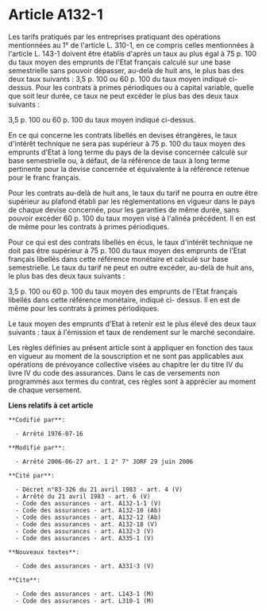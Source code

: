 # Article A132-1

Les tarifs pratiqués par les entreprises pratiquant des opérations mentionnées au 1° de l'article L. 310-1, en ce compris
celles mentionnées à l'article L. 143-1 doivent être établis d'après un taux au plus égal à 75 p. 100 du taux moyen des
emprunts de l'Etat français calculé sur une base semestrielle sans pouvoir dépasser, au-delà de huit ans, le plus bas des
deux taux suivants : 3,5 p. 100 ou 60 p. 100 du taux moyen indiqué ci-dessus. Pour les contrats à primes périodiques ou à
capital variable, quelle que soit leur durée, ce taux ne peut excéder le plus bas des deux taux suivants :

3,5 p. 100 ou 60 p. 100 du taux moyen indiqué ci-dessus.

En ce qui concerne les contrats libellés en devises étrangères, le taux d'intérêt technique ne sera pas supérieur à 75 p. 100
du taux moyen des emprunts d'Etat à long terme du pays de la devise concernée calculé sur base semestrielle ou, à défaut, de
la référence de taux à long terme pertinente pour la devise concernée et équivalente à la référence retenue pour le franc
français.

Pour les contrats au-delà de huit ans, le taux du tarif ne pourra en outre être supérieur au plafond établi par les
réglementations en vigueur dans le pays de chaque devise concernée, pour les garanties de même durée, sans pouvoir excéder 60
p. 100 du taux moyen visé à l'alinéa précédent. Il en est de même pour les contrats à primes périodiques.

Pour ce qui est des contrats libellés en écus, le taux d'intérêt technique ne doit pas être supérieur à 75 p. 100 du taux
moyen des emprunts de l'Etat français libellés dans cette référence monétaire et calculé sur base semestrielle. Le taux du
tarif ne peut en outre excéder, au-delà de huit ans, le plus bas des deux taux suivants :

3,5 p. 100 ou 60 p. 100 du taux moyen des emprunts de l'Etat français libellés dans cette référence monétaire, indiqué ci-
dessus. Il en est de même pour les contrats à primes périodiques.

Le taux moyen des emprunts d'Etat à retenir est le plus élevé des deux taux suivants : taux à l'émission et taux de rendement
sur le marché secondaire.

Les règles définies au présent article sont à appliquer en fonction des taux en vigueur au moment de la souscription et ne
sont pas applicables aux opérations de prévoyance collective visées au chapitre Ier du titre IV du livre IV du code des
assurances. Dans le cas de versements non programmés aux termes du contrat, ces règles sont à apprécier au moment de chaque
versement.

**Liens relatifs à cet article**

	**Codifié par**:

	  - Arrêté 1976-07-16

	**Modifié par**:

	  - Arrêté 2006-06-27 art. 1 2° 7° JORF 29 juin 2006

	**Cité par**:

	  - Décret n°83-326 du 21 avril 1983 - art. 4 (V)
	  - Arrêté du 21 avril 1983 - art. 6 (V)
	  - Code des assurances - art. A132-1-1 (V)
	  - Code des assurances - art. A132-10 (Ab)
	  - Code des assurances - art. A132-12 (Ab)
	  - Code des assurances - art. A132-18 (V)
	  - Code des assurances - art. A132-3 (V)
	  - Code des assurances - art. A335-1 (V)

	**Nouveaux textes**:

	  - Code des assurances - art. A331-3 (V)

	**Cite**:

	  - Code des assurances - art. L143-1 (M)
	  - Code des assurances - art. L310-1 (M)
